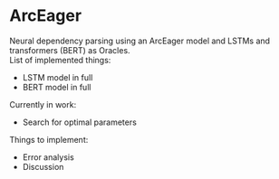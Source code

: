 # ArcEager
Neural dependency parsing using an ArcEager model and LSTMs and transformers (BERT) as Oracles. \
List of implemented things:
* LSTM model in full
* BERT model in full

Currently in work:
* Search for optimal parameters

Things to implement:
* Error analysis
* Discussion
